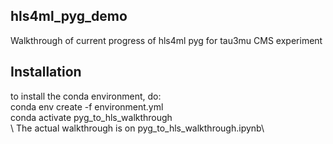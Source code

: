 ## hls4ml_pyg_demo
Walkthrough of current progress of hls4ml pyg for tau3mu CMS experiment

## Installation
to install the conda environment, do: \
conda env create -f environment.yml \
conda activate pyg_to_hls_walkthrough \
\\
The actual walkthrough is on pyg_to_hls_walkthrough.ipynb\
